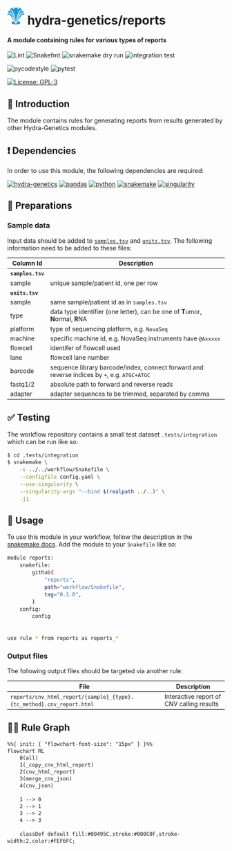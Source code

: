 # <img src="images/hydragenetics.png" width=40 /> hydra-genetics/reports

#### A module containing rules for various types of reports

![Lint](https://github.com/hydra-genetics/reports/actions/workflows/lint.yaml/badge.svg?branch=develop)
![Snakefmt](https://github.com/hydra-genetics/reports/actions/workflows/snakefmt.yaml/badge.svg?branch=develop)
![snakemake dry run](https://github.com/hydra-genetics/reports/actions/workflows/snakemake-dry-run.yaml/badge.svg?branch=develop)
![integration test](https://github.com/hydra-genetics/reports/actions/workflows/integration1.yaml/badge.svg?branch=develop)

![pycodestyle](https://github.com/hydra-genetics/reports/actions/workflows/pycodestyl.yaml/badge.svg?branch=develop)
![pytest](https://github.com/hydra-genetics/reports/actions/workflows/pytest.yaml/badge.svg?branch=develop)

[![License: GPL-3](https://img.shields.io/badge/License-GPL3-yellow.svg)](https://opensource.org/licenses/gpl-3.0.html)

## :speech_balloon: Introduction

The module contains rules for generating reports from results generated by other Hydra-Genetics modules.

## :heavy_exclamation_mark: Dependencies

In order to use this module, the following dependencies are required:

[![hydra-genetics](https://img.shields.io/badge/hydragenetics-v0.9.1-blue)](https://github.com/hydra-genetics/)
[![pandas](https://img.shields.io/badge/pandas-1.3.1-blue)](https://pandas.pydata.org/)
[![python](https://img.shields.io/badge/python-3.8-blue)](https://www.python.org/)
[![snakemake](https://img.shields.io/badge/snakemake-7.8.3-blue)](https://snakemake.readthedocs.io/en/stable/)
[![singularity](https://img.shields.io/badge/singularity-3.0.0-blue)](https://sylabs.io/docs/)

## :school_satchel: Preparations

### Sample data

Input data should be added to [`samples.tsv`](https://github.com/hydra-genetics/reports/blob/develop/config/samples.tsv)
and [`units.tsv`](https://github.com/hydra-genetics/reports/blob/develop/config/units.tsv).
The following information need to be added to these files:

| Column Id | Description |
| --- | --- |
| **`samples.tsv`** |
| sample | unique sample/patient id, one per row |
| **`units.tsv`** |
| sample | same sample/patient id as in `samples.tsv` |
| type | data type identifier (one letter), can be one of **T**umor, **N**ormal, **R**NA |
| platform | type of sequencing platform, e.g. `NovaSeq` |
| machine | specific machine id, e.g. NovaSeq instruments have `@Axxxxx` |
| flowcell | identifer of flowcell used |
| lane | flowcell lane number |
| barcode | sequence library barcode/index, connect forward and reverse indices by `+`, e.g. `ATGC+ATGC` |
| fastq1/2 | absolute path to forward and reverse reads |
| adapter | adapter sequences to be trimmed, separated by comma |

## :white_check_mark: Testing

The workflow repository contains a small test dataset `.tests/integration` which can be run like so:

```bash
$ cd .tests/integration
$ snakemake \
    -s ../../workflow/Snakefile \
    --configfile config.yaml \
    --use-singularity \
    --singularity-args "--bind $(realpath ../..)" \
    -j1
```

## :rocket: Usage

To use this module in your workflow, follow the description in the
[snakemake docs](https://snakemake.readthedocs.io/en/stable/snakefiles/modularization.html#modules).
Add the module to your `Snakefile` like so:

```bash
module reports:
    snakefile:
        github(
            "reports",
            path="workflow/Snakefile",
            tag="0.1.0",
        )
    config:
        config


use rule * from reports as reports_*
```

### Output files

The following output files should be targeted via another rule:

| File | Description |
|---|---|
| `reports/cnv_html_report/{sample}_{type}.{tc_method}.cnv_report.html` | Interactive report of CNV calling results |

## :judge: Rule Graph

```mermaid
%%{ init: { "flowchart-font-size": "15px" } }%%
flowchart RL
    0(all)
    1(_copy_cnv_html_report)
    2(cnv_html_report)
    3(merge_cnv_json)
    4(cnv_json)

    1 --> 0
    2 --> 1
    3 --> 2
    4 --> 3

    classDef default fill:#00495C,stroke:#000C0F,stroke-width:2,color:#FEF6FC;
```

